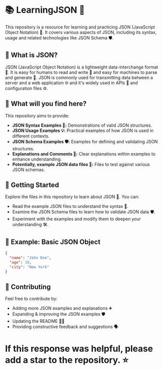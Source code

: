 # 📚 LearningJSON 🚀

This repository is a resource for learning and practicing JSON (JavaScript Object Notation) 📝. It covers various aspects of JSON, including its syntax, usage and related technologies like JSON Schema 🛡️.

## 🤔 What is JSON?

JSON (JavaScript Object Notation) is a lightweight data-interchange format 🔄. It is easy for humans to read and write 📖 and easy for machines to parse and generate 🤖. JSON is commonly used for transmitting data between a server and a web application 🌐 and it's widely used in APIs 📡 and configuration files ⚙️.

## 🧐 What will you find here?

This repository aims to provide:

* **JSON Syntax Examples 📝:** Demonstrations of valid JSON structures.
* **JSON Usage Examples 💡:** Practical examples of how JSON is used in different contexts.
* **JSON Schema Examples 🛡️:** Examples for defining and validating JSON structures.
* **Explanations and Comments 💬:** Clear explanations within examples to enhance understanding.
* **Potentially, example JSON data files 🧪:** Files to test against various JSON schemas.

## 🏁 Getting Started

Explore the files in this repository to learn about JSON 🚀. You can:

* Read the example JSON files to understand the syntax 📖.
* Examine the JSON Schema files to learn how to validate JSON data 🛡️.
* Experiment with the examples and modify them to deepen your understanding 🛠️.

## 📝 Example: Basic JSON Object

```json
{
  "name": "John Doe",
  "age": 30,
  "city": "New York"
}
```

## 🤝 Contributing
Feel free to contribute by:

  - Adding more JSON examples and explanations ➕
  - Expanding & improving the JSON examples 🛡️
  - Updating the README 📝✨
  - Providing constructive feedback and suggestions 🗣️

# If this response was helpful, please add a star to the repository. ⭐
